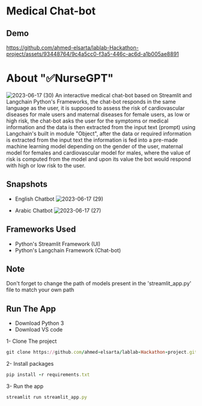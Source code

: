 # Medical Chat-bot

## Demo
https://github.com/ahmed-elsarta/lablab-Hackathon-project/assets/93448764/9c4a5cc0-f3a5-446c-ac6d-a1b005ae8891

# About ":white_check_mark:NurseGPT"
![2023-06-17 (30)](https://github.com/ahmed-elsarta/lablab-Hackathon-project/assets/93448764/16a71b98-b083-4b97-9ca0-b3141dcda2ce)
An interactive medical chat-bot based on Streamlit and Langchain Python's Frameworks, the chat-bot responds in the same language as the user, it is supposed to assess the risk of cardiovascular diseases for male users and maternal diseases for female users, as low or high risk, the chat-bot asks the user for the symptoms or medical information and the data is then extracted from the input text (prompt) using Langchain's built in module "Object", after the data or required information is extracted from the input text the information is fed into a pre-made machine learning model depending on the gender of the user, maternal model for females and cardiovascular model for males, where the value of risk is computed from the model and upon its value the bot would respond with high or low risk to the user.

## Snapshots
- English Chatbot
![2023-06-17 (29)](https://github.com/ahmed-elsarta/lablab-Hackathon-project/assets/93448764/619e5903-bc2f-4056-a123-ae4e1b07ba24)

- Arabic Chatbot
![2023-06-17 (27)](https://github.com/ahmed-elsarta/lablab-Hackathon-project/assets/93448764/83058dee-bb78-4929-9ca4-ca1be1f6a455)

## Frameworks Used
- Python's Streamlit Framework (UI)
- Python's Langchain Framework (Chat-bot)

## Note
Don't forget to change the path of models present in the 'streamlit_app.py' file to match your own path

## Run The App
- Download Python 3
- Download VS code

 1-  Clone The project
  ```ruby
  git clone https://github.com/ahmed-elsarta/lablab-Hackathon-project.git
  ```
 2-  Install packages
  ```ruby
  pip install -r requirements.txt
  ```
 3-  Run the app
  ```ruby
  streamlit run streamlit_app.py
  ```
